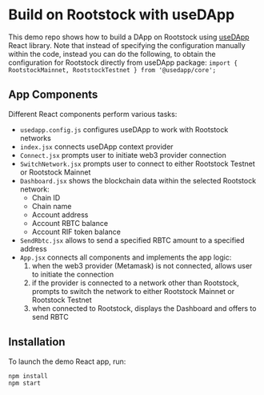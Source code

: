 # Build on Rootstock with useDApp

This demo repo shows how to build a DApp on Rootstock using [useDApp](https://usedapp.io/) React library.
Note that instead of specifying the configuration manually within the code,
instead you can do the following, to obtain the configuration for Rootstock
directly from useDApp package:
`import { RootstockMainnet, RootstockTestnet } from '@usedapp/core';`

## App Components
Different React components perform various tasks:
- `usedapp.config.js` configures useDApp to work with Rootstock networks
- `index.jsx` connects useDApp context provider
- `Connect.jsx` prompts user to initiate web3 provider connection
- `SwitchNetwork.jsx` prompts user to connect to either Rootstock Testnet or Rootstock Mainnet
- `Dashboard.jsx` shows the blockchain data within the selected Rootstock network:
  - Chain ID
  - Chain name
  - Account address
  - Account RBTC balance
  - Account RIF token balance
- `SendRbtc.jsx` allows to send a specified RBTC amount to a specified address
- `App.jsx` connects all components and implements the app logic:
  1. when the web3 provider (Metamask) is not connected, allows user to initiate the connection
  2. if the provider is connected to a network other than Rootstock, prompts to switch the network to either Rootstock Mainnet or Rootstock Testnet
  3. when connected to Rootstock, displays the Dashboard and offers to send RBTC

## Installation
To launch the demo React app, run:
```shell
npm install
npm start
```